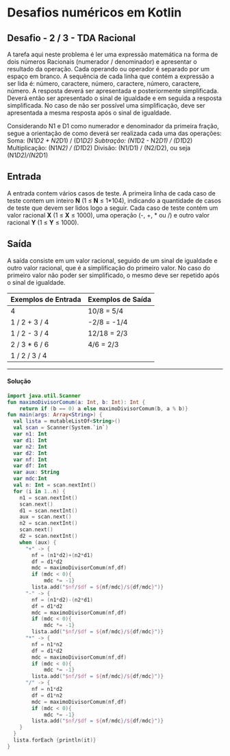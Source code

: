 # **Desafios numéricos em Kotlin**

## Desafio - **2** **/** **3** **-** **TDA Racional**

A tarefa aqui neste problema é ler uma expressão matemática na forma de dois números Racionais (numerador / denominador) e apresentar o resultado da operação. Cada operando ou operador é separado por um espaço em branco. A sequência de cada linha que contém a expressão a ser lida é: número, caractere, número, caractere, número, caractere, número. A resposta deverá ser apresentada e posteriormente simplificada. Deverá então ser apresentado o sinal de igualdade e em seguida a resposta simplificada. No caso de não ser possível uma simplificação, deve ser apresentada a mesma resposta após o sinal de igualdade.

Considerando N1 e D1 como numerador e denominador da primeira fração, segue a orientação de como deverá ser realizada cada uma das operações:
Soma: (N1*D2 + N2*D1) / (D1*D2)
Subtração: (N1*D2 - N2*D1) / (D1*D2)
Multiplicação: (N1*N2) / (D1*D2)
Divisão: (N1/D1) / (N2/D2), ou seja (N1*D2)/(N2*D1)

## Entrada

A entrada contem vários casos de teste. A primeira linha de cada caso de teste contem um inteiro **N** (1 ≤ **N** ≤ 1*104), indicando a quantidade de casos de teste que devem ser lidos logo a seguir. Cada caso de teste contém um valor racional **X** (1 ≤ **X** ≤ 1000), uma operação (-, +, * ou /) e outro valor racional **Y** (1 ≤ **Y** ≤ 1000).

## Saída

A saída consiste em um valor racional, seguido de um sinal de igualdade e outro valor racional, que é a simplificação do primeiro valor. No caso do primeiro valor não poder ser simplificado, o mesmo deve ser repetido após o sinal de igualdade.

 

| Exemplos de Entrada | Exemplos de Saída |
| ------------------- | ----------------- |
| 4                   | 10/8 = 5/4        |
| 1 / 2 + 3 / 4       | -2/8 = -1/4       |
| 1 / 2 - 3 / 4       | 12/18 = 2/3       |
| 2 / 3 * 6 / 6       | 4/6 = 2/3         |
| 1 / 2 / 3 / 4       |                   |



<hr />

<h4 align="left">Solução</h4>

```kotlin
import java.util.Scanner
fun maximoDivisorComum(a: Int, b: Int): Int {
    return if (b == 0) a else maximoDivisorComum(b, a % b)}
fun main(args: Array<String>) {
  val lista = mutableListOf<String>()
  val scan = Scanner(System.`in`)
  var n1: Int
  var d1: Int
  var n2: Int
  var d2: Int
  var nf: Int
  var df: Int
  var aux: String
  var mdc:Int
  val n: Int = scan.nextInt()
  for (i in 1..n) {
    n1 = scan.nextInt()
    scan.next()
    d1 = scan.nextInt()
    aux = scan.next()
    n2 = scan.nextInt()
    scan.next()
    d2 = scan.nextInt()
    when (aux) {
      "+" -> {
        nf = (n1*d2)+(n2*d1)
        df = d1*d2
        mdc = maximoDivisorComum(nf,df)
        if (mdc < 0){
            mdc *= -1}
        lista.add("$nf/$df = ${nf/mdc}/${df/mdc}")}
      "-" -> {
        nf = (n1*d2)-(n2*d1)
        df = d1*d2
        mdc = maximoDivisorComum(nf,df)
        if (mdc < 0){
            mdc *= -1}
        lista.add("$nf/$df = ${nf/mdc}/${df/mdc}")}
      "*" -> {
        nf = n1*n2
        df = d1*d2
        mdc = maximoDivisorComum(nf,df)
        if (mdc < 0){
            mdc *= -1}
        lista.add("$nf/$df = ${nf/mdc}/${df/mdc}")}
      "/" -> {
        nf = n1*d2
        df = d1*n2
        mdc = maximoDivisorComum(nf,df)
        if (mdc < 0){
            mdc *= -1}
        lista.add("$nf/$df = ${nf/mdc}/${df/mdc}")}
    }
  }
  lista.forEach {println(it)}
}
```

